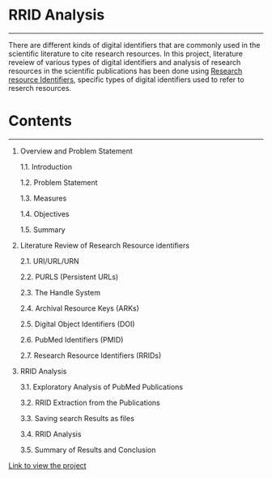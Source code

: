 # RRID Analysis
***

There are different kinds of digital identifiers that are commonly used in the scientific literature to cite research resources. In this project, literature reveiew of various types of digital identifiers and analysis of research resources in the scientific publications has been done using [Research resource Identifiers](https://en.wikipedia.org/wiki/SciCrunch), specific types of digital identifiers used to refer to reserch resources. 


# Contents 
***

1. Overview and Problem Statement

    1.1. Introduction

    1.2. Problem Statement

    1.3. Measures 

    1.4. Objectives
    
    1.5. Summary


2. Literature Review of Research Resource identifiers

    2.1. URI/URL/URN

    2.2. PURLS (Persistent URLs)

    2.3. The Handle System

    2.4. Archival Resource Keys (ARKs)

    2.5. Digital Object Identifiers (DOI)

    2.6. PubMed Identifiers (PMID)

    2.7. Research Resource Identifiers (RRIDs)


3. RRID Analysis

    3.1. Exploratory Analysis of PubMed Publications

    3.2. RRID Extraction from the Publications

    3.3. Saving search Results as files 

    3.4. RRID Analysis

    3.5. Summary of Results and Conclusion

[Link to view the project](https://htmlpreview.github.io/?https://github.com/BeTKH/Data-Mining-and-Analysis-Scientific-Publications/blob/main/html/RRID%20Analysis%20Final%20Paper.html)


